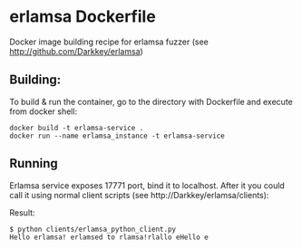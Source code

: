 # erlamsa Dockerfile
Docker image building recipe for erlamsa fuzzer (see http://github.com/Darkkey/erlamsa)

## Building:

To build & run the container, go to the directory with Dockerfile and execute from docker shell:

```
docker build -t erlamsa-service .
docker run --name erlamsa_instance -t erlamsa-service
```

## Running

Erlamsa service exposes 17771 port, bind it to localhost. After it you could call it using normal client scripts (see http://Darkkey/erlamsa/clients):

Result:
```
$ python clients/erlamsa_python_client.py
Hello erlamsa! erlamsed to rlamsa!rlallo eHello e
```

